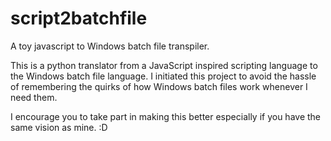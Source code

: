 # script2batchfile
A toy javascript to Windows batch file transpiler.


This is a python translator from a JavaScript inspired scripting language to the Windows batch file language.
I initiated this project to avoid the hassle of remembering the quirks of how Windows batch files work
whenever I need them.

I encourage you to take part in making this better especially if you have the same vision as mine. :D
